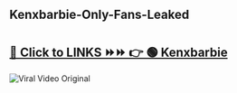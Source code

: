 
 ## Kenxbarbie-Only-Fans-Leaked

# <h2><a href="https://clipsfans.com/Kenxbarbie&ref=git">🔗 Click to LINKS ⏩⏩ 👉 🟢 Kenxbarbie </a></h2>

<a href="https://clipsfans.com/Kenxbarbie&ref=git" rel="nofollow" data-target="animated-image.originalLink"><img src="https://i.ibb.co.com/xMMVF88/686577567.gif" alt="Viral Video Original" style="max-width: 100%; display: inline-block;" data-target="animated-image.originalImage"></a>
